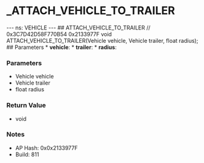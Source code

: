 # _ATTACH_VEHICLE_TO_TRAILER

--- ns: VEHICLE --- ## ATTACH_VEHICLE_TO_TRAILER  // 0x3C7D42D58F770B54 0x2133977F void ATTACH_VEHICLE_TO_TRAILER(Vehicle vehicle, Vehicle trailer, float radius);   ## Parameters * **vehicle**: * **trailer**: * **radius**:

### Parameters
* Vehicle vehicle
* Vehicle trailer
* float radius

### Return Value
* void

### Notes
* AP Hash: 0x0x2133977F
* Build: 811


